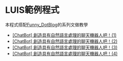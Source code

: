 # LUIS範例程式
本程式搭配[Funny_DotBlog](https://dotblogs.com.tw/funny_dotblog)的系列文做教學
* [[ChatBot] 創造具有自然語言處理的聊天機器人吧！(1)](https://dotblogs.com.tw/funny_dotblog/2018/12/07/chatbot_luis_1)
* [[ChatBot] 創造具有自然語言處理的聊天機器人吧！(2)](https://dotblogs.com.tw/funny_dotblog/2018/12/07/chatbot_luis_2)
* [[ChatBot] 創造具有自然語言處理的聊天機器人吧！(3)](https://dotblogs.com.tw/funny_dotblog/2018/12/07/chatbot_luis_3)
* [[ChatBot] 創造具有自然語言處理的聊天機器人吧！(4)](https://dotblogs.com.tw/funny_dotblog/2018/12/07/chatbot_luis_4)